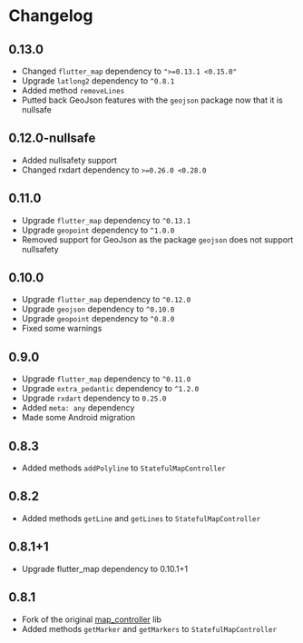 # Changelog

## 0.13.0

* Changed `flutter_map` dependency to `">=0.13.1 <0.15.0"`
* Upgrade `latlong2` dependency to `^0.8.1`
* Added method `removeLines`
* Putted back GeoJson features with the `geojson` package now that it is nullsafe

## 0.12.0-nullsafe

* Added nullsafety support
* Changed rxdart dependency to `>=0.26.0 <0.28.0`

## 0.11.0

* Upgrade `flutter_map` dependency to `^0.13.1`
* Upgrade `geopoint` dependency to `^1.0.0`
* Removed support for GeoJson as the package `geojson` does not support nullsafety

## 0.10.0

* Upgrade `flutter_map` dependency to `^0.12.0`
* Upgrade `geojson` dependency to `^0.10.0`
* Upgrade `geopoint` dependency to `^0.8.0`
* Fixed some warnings

## 0.9.0

* Upgrade `flutter_map` dependency to `^0.11.0`
* Upgrade `extra_pedantic` dependency to `^1.2.0`
* Upgrade `rxdart` dependency to `0.25.0`
* Added `meta: any` dependency
* Made some Android migration

## 0.8.3

* Added methods `addPolyline` to `StatefulMapController`

## 0.8.2

* Added methods `getLine` and `getLines` to `StatefulMapController`

## 0.8.1+1

* Upgrade flutter_map dependency to 0.10.1+1

## 0.8.1

* Fork of the original [map_controller](https://pub.dev/packages/map_controller/versions/0.8.0) lib
* Added methods `getMarker` and `getMarkers` to `StatefulMapController`
